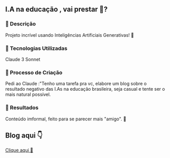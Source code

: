 ## I.A na educação , vai prestar 🤔?

### 📒 Descrição 
Projeto incrível usando Inteligências Artificiais Generativas! 🤖

### 🤖 Tecnologias Utilizadas
Claude 3 Sonnet

### 🧐 Processo de Criação
Pedi ao Claude :"Tenho uma tarefa pra vc, elabore um blog sobre o resultado negativo das I.As na educação brasileira, seja casual e tente ser o mais natural possível.

### 🚀 Resultados
Conteúdo imformal, feito para se parecer mais "amigo". 🤩

## Blog aqui 👇
[Clique aqui 🤗](https://github.com/liricy-dv/lab-natty-or-not/tree/main/blog)
